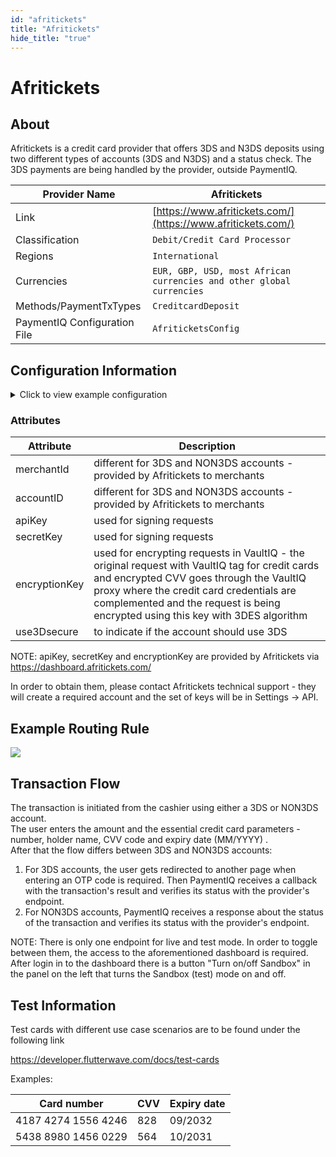 ```yaml
--- 
id: "afritickets" 
title: "Afritickets"
hide_title: "true"
--- 
```


# Afritickets

## About
Afritickets is a credit card provider that offers 3DS and N3DS deposits using two different types of accounts (3DS and N3DS) 
and a status check. The 3DS payments are being handled by the provider, outside PaymentIQ. 

| Provider Name                | Afritickets                                                          |
|------------------------------|----------------------------------------------------------------------|
| Link                         | [https://www.afritickets.com/](https://www.afritickets.com/)         |
| Classification               | `Debit/Credit Card Processor`                                        |
| Regions                      | `International`                                                      |
| Currencies                   | `EUR, GBP, USD, most African currencies and other global currencies` |
| Methods/PaymentTxTypes       | `CreditcardDeposit`                                                  |
| PaymentIQ Configuration File | `AfriticketsConfig`                                                  |

## Configuration Information

<details>
<summary>Click to view example configuration</summary>
<br/>

```xml
<com.devcode.paymentiq.integration.afritickets.AfriticketsConfig>
    <enabled>true</enabled>
    <useViqProxy>true</useViqProxy>
    <accounts>
        <entry>
            <string>AFRITICKETS_3DS</string>
            <account>
                <merchantId>??</merchantId>
                <accountID>AFRITICKETS_3DS</accountID>
                <apiKey>??</apiKey>
                <secretKey>??</secretKey>
                <encryptionKey>??</encryptionKey>
                <use3Dsecure>true</use3Dsecure>
                <container>iframe</container>
            </account>
        </entry>
        <entry>
            <string>AFRITICKETS_NON3DS</string>
            <account>
                <merchantId>??</merchantId>
                <accountID>AFRITICKETS_NON3DS</accountID>
                <apiKey>??</apiKey>
                <secretKey>??</secretKey>
                <encryptionKey>??</encryptionKey>
                <use3Dsecure>false</use3Dsecure>
            </account>
        </entry>
    </accounts>
</com.devcode.paymentiq.integration.afritickets.AfriticketsConfig>
```

</details>

### Attributes

| Attribute     | Description                                                                                                                                                                                                                                                                |
|---------------|----------------------------------------------------------------------------------------------------------------------------------------------------------------------------------------------------------------------------------------------------------------------------|
| merchantId    | different for 3DS and NON3DS accounts  - provided by Afritickets to merchants                                                                                                                                                                                              |
| accountID     | different for 3DS and NON3DS accounts  - provided by Afritickets to merchants                                                                                                                                                                                              |
| apiKey        | used for signing requests                                                                                                                                                                                                                                                  |
| secretKey     | used for signing requests                                                                                                                                                                                                                                                  |
| encryptionKey | used for encrypting requests in VaultIQ - the original request with VaultIQ tag for credit cards and encrypted CVV goes through the VaultIQ proxy where the credit card credentials are complemented and the request is being encrypted using this key with 3DES algorithm |
| use3Dsecure   | to indicate if the account should use 3DS                                                                                                                                                                                                                                  |

NOTE: apiKey, secretKey and encryptionKey are provided by Afritickets via https://dashboard.afritickets.com/

In order to obtain them, please contact Afritickets technical support - they will create a required account and the set of keys will be in 
Settings -> API.
## Example Routing Rule

![](/img/providers/routing/afritickets.png)

## Transaction Flow

The transaction is initiated from the cashier using either a 3DS or NON3DS account. <br/>
The user enters the amount and the essential credit card parameters - number, holder name, CVV code and expiry date (MM/YYYY) .<br/>
After that the flow differs between 3DS and NON3DS accounts:
1) For 3DS accounts, the user gets redirected to another page when entering an OTP code is required. 
   Then PaymentIQ receives a callback with the transaction's result and verifies its status with the provider's endpoint.
2) For NON3DS accounts, PaymentIQ receives a response about the status of the transaction and verifies its status with the provider's endpoint.

NOTE: There is only one endpoint for live and test mode. In order to toggle between them, the access to the aforementioned
dashboard is required. After login in to the dashboard there is a button "Turn on/off Sandbox" in the panel on the left that 
turns the Sandbox (test) mode on and off.
## Test Information

Test cards with different use case scenarios are to be found under the following link

https://developer.flutterwave.com/docs/test-cards

Examples:

| Card number         | CVV | Expiry date |
|---------------------|-----|-------------|
| 4187 4274 1556 4246 | 828 | 09/2032     |
| 5438 8980 1456 0229 | 564 | 10/2031     |
